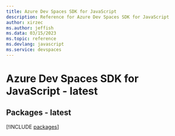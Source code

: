 ```yaml
---
title: Azure Dev Spaces SDK for JavaScript
description: Reference for Azure Dev Spaces SDK for JavaScript
author: xirzec
ms.author: jeffish
ms.data: 03/15/2023
ms.topic: reference
ms.devlang: javascript
ms.service: devspaces
---
```

# Azure Dev Spaces SDK for JavaScript - latest
## Packages - latest
[!INCLUDE [packages](dev-spaces-index.md)]